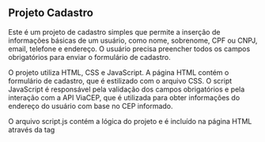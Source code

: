 ## Projeto Cadastro
Este é um projeto de cadastro simples que permite a inserção de informações básicas de um usuário, como nome, sobrenome, CPF ou CNPJ, email, telefone e endereço. O usuário precisa preencher todos os campos obrigatórios para enviar o formulário de cadastro.

O projeto utiliza HTML, CSS e JavaScript. A página HTML contém o formulário de cadastro, que é estilizado com o arquivo CSS. O script JavaScript é responsável pela validação dos campos obrigatórios e pela interação com a API ViaCEP, que é utilizada para obter informações do endereço do usuário com base no CEP informado.

O arquivo script.js contém a lógica do projeto e é incluído na página HTML através da tag <script> no cabeçalho da página. O arquivo style.css contém o estilo do projeto e é incluído na página HTML através da tag <link> no cabeçalho da página.

O projeto também faz uso da fonte Crete Round do Google Fonts, que é carregada através da tag <link> no cabeçalho da página.

Este projeto faz parte do programa "Devs do Futuro" da [@Totvs!](https://www.totvs.com/).

## Como usar
Para usar o projeto, basta abrir o arquivo index.html em um navegador web. O formulário de cadastro será exibido na página e o usuário poderá preencher os campos obrigatórios e enviar o formulário. Se algum campo obrigatório não for preenchido, uma mensagem de erro será exibida na página.

Ao preencher o campo de CEP, a API ViaCEP é chamada e as informações de rua, bairro, cidade e estado são preenchidas automaticamente nos campos correspondentes.

## Contribuindo
Se você quiser contribuir com o projeto, sinta-se à vontade para abrir uma solicitação de pull ou uma issue no repositório do projeto no GitHub. Todas as contribuições são bem-vindas!

